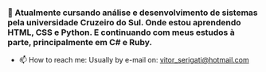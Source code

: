 ### 🌱 Atualmente cursando análise e desenvolvimento de sistemas pela universidade Cruzeiro do Sul. Onde estou aprendendo HTML, CSS e Python. E continuando com meus estudos à parte, principalmente em C# e Ruby.
- 📫 How to reach me: Usually by e-mail on: vitor_serigati@hotmail.com
